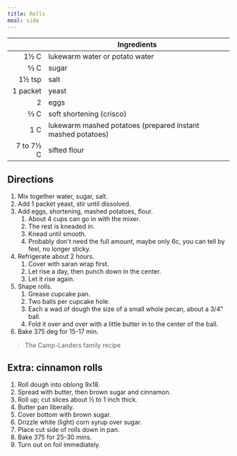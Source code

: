 ```yaml
---
title: Rolls
meal: side
---
```


|| Ingredients |
|-:|-|
1½ C      | lukewarm water or potato water
⅔ C       | sugar
1½ tsp    | salt
1 packet  | yeast
2         | eggs
⅔ C       | soft shortening (crisco)
1 C       | lukewarm mashed potatoes (prepared instant mashed potatoes)
7 to 7½ C | sifted flour

## Directions

1. Mix together water, sugar, salt.
2. Add 1 packet yeast, stir until dissolved.
3. Add eggs, shortening, mashed potatoes, flour.
   1. About 4 cups can go in with the mixer.
   2. The rest is kneaded in.
   3. Knead until smooth.
   4. Probably don't need the full amount, maybe only 6c, you can tell by feel, no longer sticky.
4. Refrigerate about 2 hours.
   1. Cover with saran wrap first.
   2. Let rise a day, then punch down in the center.
   3. Let it rise again.
5. Shape rolls.
   1. Grease cupcake pan.
   2. Two balls per cupcake hole.
   3. Each a wad of dough the size of a small whole pecan, about a 3/4" ball.
   4. Fold it over and over with a little butter in to the center of the ball.
6. Bake 375 deg for 15-17 min.

> The Camp-Landers family recipe

## Extra: cinnamon rolls

1. Roll dough into oblong 9x18.
2. Spread with butter, then brown sugar and cinnamon.
3. Roll up; cut slices about ½ to 1 inch thick.
4. Butter pan liberally.
5. Cover bottom with brown sugar.
6. Drizzle white (light) corn syrup over sugar.
7. Place cut side of rolls down in pan.
8. Bake 375 for 25-30 mins.
9. Turn out on foil immediately.


